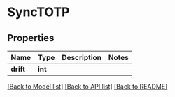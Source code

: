# SyncTOTP


## Properties

Name | Type | Description | Notes
------------ | ------------- | ------------- | -------------
**drift** | **int** |  | 

[[Back to Model list]](../#documentation-for-models) [[Back to API list]](../#documentation-for-api-endpoints) [[Back to README]](../)


